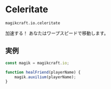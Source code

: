 # Celeritate

`magikcraft.io.celeritate`

加速する！ あなたはワープスピードで移動します。

## 実例

```javascript
const magik = magikcraft.io;

function healFriend(playerName) {
    magik.auxilium(playerName);
}
```